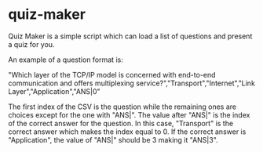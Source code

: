 # quiz-maker

Quiz Maker is a simple script which can load a list of questions and present a quiz for you.

An example of a question format is:

"Which layer of the TCP/IP model is concerned with end-to-end communication and offers multiplexing service?","Transport","Internet","Link Layer","Application","ANS|0"

The first index of the CSV is the question while the remaining ones are choices except for the one with "ANS|". The value after "ANS|" is the index of the correct answer for the question. In this case, "Transport" is the correct answer which makes the index equal to 0. If the correct answer is "Application", the value of "ANS|" should be 3 making it "ANS|3".
